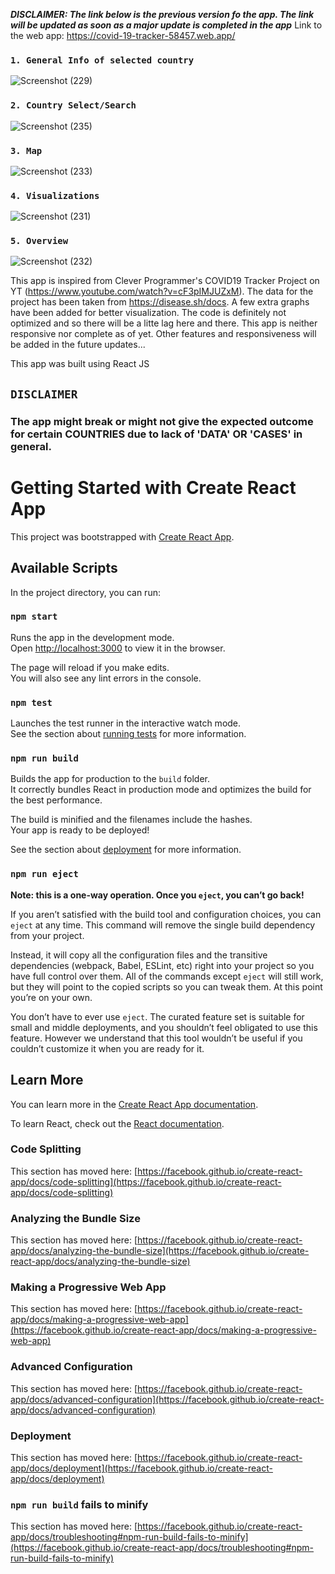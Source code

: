 ***DISCLAIMER: The link below is the previous version fo the app. The link will be updated as soon as a major update is completed in the app***
Link to the web app: https://covid-19-tracker-58457.web.app/

### `1. General Info of selected country`
![Screenshot (229)](https://user-images.githubusercontent.com/85679479/122190382-6429ed00-ceaf-11eb-9c63-01f6a152e64d.png)

### `2. Country Select/Search`
![Screenshot (235)](https://user-images.githubusercontent.com/85679479/122191463-6476b800-ceb0-11eb-9255-a2dd117f30be.png)

### `3. Map`
![Screenshot (233)](https://user-images.githubusercontent.com/85679479/122191759-a1db4580-ceb0-11eb-916c-06d6a36cae4c.png)

### `4. Visualizations`
![Screenshot (231)](https://user-images.githubusercontent.com/85679479/122191928-ccc59980-ceb0-11eb-86c7-0ac72e05460e.png)

### `5. Overview`
![Screenshot (232)](https://user-images.githubusercontent.com/85679479/122192058-ebc42b80-ceb0-11eb-9445-45ff67a63f1c.png)

This app is inspired from Clever Programmer's COVID19 Tracker Project on YT (https://www.youtube.com/watch?v=cF3pIMJUZxM).
The data for the project has been taken from https://disease.sh/docs.
A few extra graphs have been added for better visualization.
The code is definitely not optimized and so there will be a litte lag here and there.
This app is neither responsive nor complete as of yet. 
Other features and responsiveness will be added in the future updates...

This app was built using React JS


## `DISCLAIMER`
### The app might break or might not give the expected outcome for certain COUNTRIES due to lack of 'DATA' OR 'CASES' in general.

# Getting Started with Create React App

This project was bootstrapped with [Create React App](https://github.com/facebook/create-react-app).

## Available Scripts

In the project directory, you can run:

### `npm start`

Runs the app in the development mode.\
Open [http://localhost:3000](http://localhost:3000) to view it in the browser.

The page will reload if you make edits.\
You will also see any lint errors in the console.

### `npm test`

Launches the test runner in the interactive watch mode.\
See the section about [running tests](https://facebook.github.io/create-react-app/docs/running-tests) for more information.

### `npm run build`

Builds the app for production to the `build` folder.\
It correctly bundles React in production mode and optimizes the build for the best performance.

The build is minified and the filenames include the hashes.\
Your app is ready to be deployed!

See the section about [deployment](https://facebook.github.io/create-react-app/docs/deployment) for more information.

### `npm run eject`

**Note: this is a one-way operation. Once you `eject`, you can’t go back!**

If you aren’t satisfied with the build tool and configuration choices, you can `eject` at any time. This command will remove the single build dependency from your project.

Instead, it will copy all the configuration files and the transitive dependencies (webpack, Babel, ESLint, etc) right into your project so you have full control over them. All of the commands except `eject` will still work, but they will point to the copied scripts so you can tweak them. At this point you’re on your own.

You don’t have to ever use `eject`. The curated feature set is suitable for small and middle deployments, and you shouldn’t feel obligated to use this feature. However we understand that this tool wouldn’t be useful if you couldn’t customize it when you are ready for it.

## Learn More

You can learn more in the [Create React App documentation](https://facebook.github.io/create-react-app/docs/getting-started).

To learn React, check out the [React documentation](https://reactjs.org/).

### Code Splitting

This section has moved here: [https://facebook.github.io/create-react-app/docs/code-splitting](https://facebook.github.io/create-react-app/docs/code-splitting)

### Analyzing the Bundle Size

This section has moved here: [https://facebook.github.io/create-react-app/docs/analyzing-the-bundle-size](https://facebook.github.io/create-react-app/docs/analyzing-the-bundle-size)

### Making a Progressive Web App

This section has moved here: [https://facebook.github.io/create-react-app/docs/making-a-progressive-web-app](https://facebook.github.io/create-react-app/docs/making-a-progressive-web-app)

### Advanced Configuration

This section has moved here: [https://facebook.github.io/create-react-app/docs/advanced-configuration](https://facebook.github.io/create-react-app/docs/advanced-configuration)

### Deployment

This section has moved here: [https://facebook.github.io/create-react-app/docs/deployment](https://facebook.github.io/create-react-app/docs/deployment)

### `npm run build` fails to minify

This section has moved here: [https://facebook.github.io/create-react-app/docs/troubleshooting#npm-run-build-fails-to-minify](https://facebook.github.io/create-react-app/docs/troubleshooting#npm-run-build-fails-to-minify)
